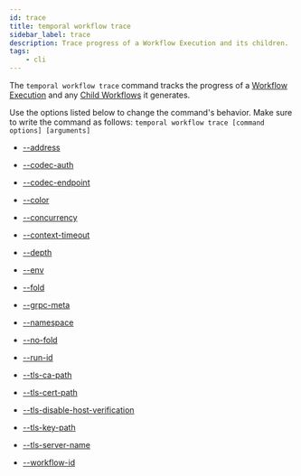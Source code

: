 ```yaml
---
id: trace
title: temporal workflow trace
sidebar_label: trace
description: Trace progress of a Workflow Execution and its children.
tags:
	- cli
---
```


The `temporal workflow trace` command tracks the progress of a [Workflow Execution](/concepts/what-is-a-workflow-execution) and any [Child Workflows](/concepts/what-is-a-child-workflow) it generates.

Use the options listed below to change the command's behavior.
Make sure to write the command as follows:
`temporal workflow trace [command options] [arguments]`

- [--address](/cmd-options/address)

- [--codec-auth](/cmd-options/codec-auth)

- [--codec-endpoint](/cmd-options/codec-endpoint)

- [--color](/cmd-options/color)

- [--concurrency](/cmd-options/concurrency)

- [--context-timeout](/cmd-options/context-timeout)

- [--depth](/cmd-options/depth)

- [--env](/cmd-options/env)

- [--fold](/cmd-options/fold)

- [--grpc-meta](/cmd-options/grpc-meta)

- [--namespace](/cmd-options/namespace)

- [--no-fold](/cmd-options/no-fold)

- [--run-id](/cmd-options/run-id)

- [--tls-ca-path](/cmd-options/tls-ca-path)

- [--tls-cert-path](/cmd-options/tls-cert-path)

- [--tls-disable-host-verification](/cmd-options/tls-disable-host-verification)

- [--tls-key-path](/cmd-options/tls-key-path)

- [--tls-server-name](/cmd-options/tls-server-name)

- [--workflow-id](/cmd-options/workflow-id)
